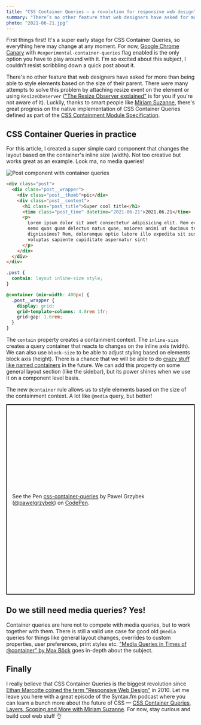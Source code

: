 ```yaml
---
title: "CSS Container Queries — a revolution for responsive web design"
summary: "There’s no other feature that web designers have asked for more than being able to style elements based on the size of their parent. Luckily, thanks to smart people like Miriam Suzanne, there’s great progress on the native implementation of CSS Container Queries."
photo: "2021-06-21.jpg"
---
```


First things first! It's a super early stage for CSS Container Queries, so everything here may change at any moment. For now, [Google Chrome Canary](https://www.google.com/chrome/canary/) with `#experimental-container-queries` flag enabled is the only option you have to play around with it. I'm so excited about this subject, I couldn’t resist scribbling down a quick post about it.

There's no other feature that web designers have asked for more than being able to style elements based on the size of their parent. There were many attempts to solve this problem by attaching resize event on the element or using `ResizeObvserver` (["The Resize Observer explained"](https://pawelgrzybek.com/the-resize-observer-explained/) is for you if you're not aware of it). Luckily, thanks to smart people like [Miriam Suzanne](https://twitter.com/TerribleMia), there's great progress on the native implementation of CSS Container Queries defined as part of the [CSS Containment Module Specification](https://drafts.csswg.org/css-contain-3/).

## CSS Container Queries in practice

For this article, I created a super simple card component that changes the layout based on the container's inline size (width). Not too creative but works great as an example. Look ma, no media queries!

![Post component with container queries](/photos/2021-06-21-1.gif)

```html
<div class="post">
  <div class="post__wrapper">
    <div class="post__thumb">pic</div>
    <div class="post__content">
      <h1 class="post_title">Super cool title</h1>
      <time class="post_time" datetime="2021-06-21">2021.06.21</time>
      <p>
        Lorem ipsum dolor sit amet consectetur adipisicing elit. Rem eveniet
        nemo quas quam delectus natus quae, maiores animi ut ducimus tenetur
        dignissimos? Rem, doloremque optio labore illo expedita sit suscipit
        voluptas sapiente cupiditate aspernatur sint!
      </p>
    </div>
  </div>
</div>
```

```css {hl_lines=[2,"5-11"]}
.post {
  contain: layout inline-size style;
}

@container (min-width: 400px) {
  .post__wrapper {
    display: grid;
    grid-template-columns: 4.8rem 1fr;
    grid-gap: 1.6rem;
  }
}
```

The `contain` property creates a containment context. The `inline-size` creates a query container that reacts to changes on the inline axis (width). We can also use `block-size` to be able to adjust styling based on elements block axis (height). There is a chance that we will be able to do [crazy stuff like named containers](https://twitter.com/TerribleMia/status/1403385297342066695?s=20) in the future. We can add this property on some general layout section (like the sidebar), but its power shines when we use it on a component level basis.

The new `@container` rule allows us to style elements based on the size of the containment context. A lot like `@media` query, but better!

<p class="codepen" data-height="508" data-theme-id="14885" data-default-tab="result" data-user="pawelgrzybek" data-slug-hash="MWpxVWE" style="height: 508px; box-sizing: border-box; display: flex; align-items: center; justify-content: center; border: 2px solid; margin: 1em 0; padding: 1em;" data-pen-title="css-container-queries">
  <span>See the Pen <a href="https://codepen.io/pawelgrzybek/pen/MWpxVWE">
  css-container-queries</a> by Pawel Grzybek (<a href="https://codepen.io/pawelgrzybek">@pawelgrzybek</a>)
  on <a href="https://codepen.io">CodePen</a>.</span>
</p>
<script async src="https://cpwebassets.codepen.io/assets/embed/ei.js"></script>

## Do we still need media queries? Yes!

Container queries are here not to compete with media queries, but to work together with them. There is still a valid use case for good old `@media` queries for things like general layout changes, overrides to custom properties, user preferences, print styles etc. ["Media Queries in Times of @container" by Max Böck](https://mxb.dev/blog/media-queries-in-times-of-container-queries/) goes in-depth about the subject.

## Finally

I really believe that CSS Container Queries is the biggest revolution since [Ethan Marcotte coined the term "Responsive Web Design"](https://alistapart.com/article/responsive-web-design/) in 2010. Let me leave you here with a great episode of the Syntax.fm podcast where you can learn a bunch more about the future of CSS — [CSS Container Queries, Layers, Scoping and More with Miriam Suzanne](https://podcasts.apple.com/gb/podcast/syntax-tasty-web-development-treats/id1253186678?i=1000525733344). For now, stay curious and build cool web stuff 👌
